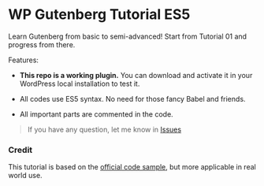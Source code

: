 # WP Gutenberg Tutorial ES5

Learn Gutenberg from basic to semi-advanced! Start from Tutorial 01 and progress from there.

Features:

- **This repo is a working plugin.** You can download and activate it in your WordPress local installation to test it.

- All codes use ES5 syntax. No need for those fancy Babel and friends.

- All important parts are commented in the code.

> If you have any question, let me know in [Issues](https://github.com/hrsetyono/wp-blocks-tutorial/issues)

### Credit

This tutorial is based on the [official code sample](https://github.com/WordPress/gutenberg-examples), but more applicable in real world use.